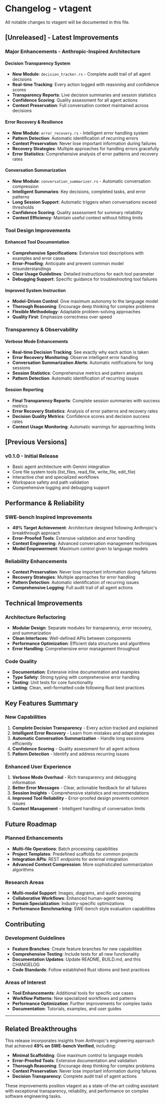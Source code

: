 # Changelog - vtagent

All notable changes to vtagent will be documented in this file.

## [Unreleased] - Latest Improvements

###  **Major Enhancements - Anthropic-Inspired Architecture**

#### Decision Transparency System

- **New Module**: `decision_tracker.rs` - Complete audit trail of all agent decisions
- **Real-time Tracking**: Every action logged with reasoning and confidence scores
- **Transparency Reports**: Live decision summaries and session statistics
- **Confidence Scoring**: Quality assessment for all agent actions
- **Context Preservation**: Full conversation context maintained across decisions

#### Error Recovery & Resilience

- **New Module**: `error_recovery.rs` - Intelligent error handling system
- **Pattern Detection**: Automatic identification of recurring errors
- **Context Preservation**: Never lose important information during failures
- **Recovery Strategies**: Multiple approaches for handling errors gracefully
- **Error Statistics**: Comprehensive analysis of error patterns and recovery rates

#### Conversation Summarization

- **New Module**: `conversation_summarizer.rs` - Automatic conversation compression
- **Intelligent Summaries**: Key decisions, completed tasks, and error patterns
- **Long Session Support**: Automatic triggers when conversations exceed thresholds
- **Confidence Scoring**: Quality assessment for summary reliability
- **Context Efficiency**: Maintain useful context without hitting limits

###  **Tool Design Improvements**

#### Enhanced Tool Documentation

- **Comprehensive Specifications**: Extensive tool descriptions with examples and error cases
- **Error-Proofing**: Anticipate and prevent common model misunderstandings
- **Clear Usage Guidelines**: Detailed instructions for each tool parameter
- **Debugging Support**: Specific guidance for troubleshooting tool failures

#### Improved System Instruction

- **Model-Driven Control**: Give maximum autonomy to the language model
- **Thorough Reasoning**: Encourage deep thinking for complex problems
- **Flexible Methodology**: Adaptable problem-solving approaches
- **Quality First**: Emphasize correctness over speed

###  **Transparency & Observability**

#### Verbose Mode Enhancements

- **Real-time Decision Tracking**: See exactly why each action is taken
- **Error Recovery Monitoring**: Observe intelligent error handling
- **Conversation Summarization Alerts**: Automatic notifications for long sessions
- **Session Statistics**: Comprehensive metrics and pattern analysis
- **Pattern Detection**: Automatic identification of recurring issues

#### Session Reporting

- **Final Transparency Reports**: Complete session summaries with success metrics
- **Error Recovery Statistics**: Analysis of error patterns and recovery rates
- **Decision Quality Metrics**: Confidence scores and decision success rates
- **Context Usage Monitoring**: Automatic warnings for approaching limits

## [Previous Versions]

### v0.1.0 - Initial Release

- Basic agent architecture with Gemini integration
- Core file system tools (list_files, read_file, write_file, edit_file)
- Interactive chat and specialized workflows
- Workspace safety and path validation
- Comprehensive logging and debugging support

##  **Performance & Reliability**

### SWE-bench Inspired Improvements

- **49% Target Achievement**: Architecture designed following Anthropic's breakthrough approach
- **Error-Proofed Tools**: Extensive validation and error handling
- **Context Engineering**: Advanced conversation management techniques
- **Model Empowerment**: Maximum control given to language models

### Reliability Enhancements

- **Context Preservation**: Never lose important information during failures
- **Recovery Strategies**: Multiple approaches for error handling
- **Pattern Detection**: Automatic identification of recurring issues
- **Comprehensive Logging**: Full audit trail of all agent actions

##  **Technical Improvements**

### Architecture Refactoring

- **Modular Design**: Separate modules for transparency, error recovery, and summarization
- **Clean Interfaces**: Well-defined APIs between components
- **Performance Optimization**: Efficient data structures and algorithms
- **Error Handling**: Comprehensive error management throughout

### Code Quality

- **Documentation**: Extensive inline documentation and examples
- **Type Safety**: Strong typing with comprehensive error handling
- **Testing**: Unit tests for core functionality
- **Linting**: Clean, well-formatted code following Rust best practices

##  **Key Features Summary**

### New Capabilities

1. **Complete Decision Transparency** - Every action tracked and explained
2. **Intelligent Error Recovery** - Learn from mistakes and adapt strategies
3. **Automatic Conversation Summarization** - Handle long sessions efficiently
4. **Confidence Scoring** - Quality assessment for all agent actions
5. **Pattern Detection** - Identify and address recurring issues

### Enhanced User Experience

1. **Verbose Mode Overhaul** - Rich transparency and debugging information
2. **Better Error Messages** - Clear, actionable feedback for all failures
3. **Session Insights** - Comprehensive statistics and recommendations
4. **Improved Tool Reliability** - Error-proofed design prevents common issues
5. **Context Management** - Intelligent handling of conversation limits

##  **Future Roadmap**

### Planned Enhancements

- **Multi-file Operations**: Batch processing capabilities
- **Project Templates**: Predefined scaffolds for common projects
- **Integration APIs**: REST endpoints for external integration
- **Advanced Context Compression**: More sophisticated summarization algorithms

### Research Areas

- **Multi-modal Support**: Images, diagrams, and audio processing
- **Collaborative Workflows**: Enhanced human-agent teaming
- **Domain Specialization**: Industry-specific optimizations
- **Performance Benchmarking**: SWE-bench style evaluation capabilities

##  **Contributing**

### Development Guidelines

- **Feature Branches**: Create feature branches for new capabilities
- **Comprehensive Testing**: Include tests for all new functionality
- **Documentation Updates**: Update README, BUILD.md, and this CHANGELOG
- **Code Standards**: Follow established Rust idioms and best practices

### Areas of Interest

- **Tool Enhancements**: Additional tools for specific use cases
- **Workflow Patterns**: New specialized workflows and patterns
- **Performance Optimization**: Further improvements for complex tasks
- **Documentation**: Tutorials, examples, and user guides

---

##  **Related Breakthroughs**

This release incorporates insights from Anthropic's engineering approach that achieved **49% on SWE-bench Verified**, including:

- **Minimal Scaffolding**: Give maximum control to language models
- **Error-Proofed Tools**: Extensive documentation and validation
- **Thorough Reasoning**: Encourage deep thinking for complex problems
- **Context Preservation**: Never lose important information during failures
- **Decision Transparency**: Complete audit trail of agent actions

These improvements position vtagent as a state-of-the-art coding assistant with exceptional transparency, reliability, and performance on complex software engineering tasks.
